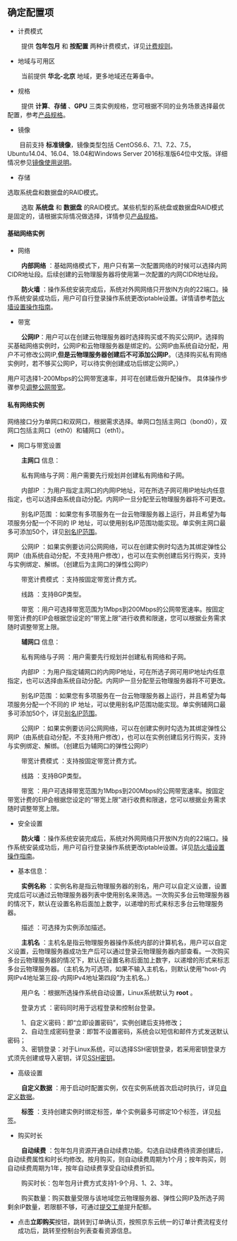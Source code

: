 ## 确定配置项

- 计费模式

&nbsp;&nbsp;&nbsp;&nbsp;&nbsp;&nbsp;&nbsp; 提供 **包年包月** 和 **按配置** 两种计费模式，详见[计费规则](../Pricing/Billing-Rules.md)。

- 地域与可用区

&nbsp;&nbsp;&nbsp;&nbsp;&nbsp;&nbsp;&nbsp; 当前提供 **华北-北京** 地域，更多地域还在筹备中。

- 规格

&nbsp;&nbsp;&nbsp;&nbsp;&nbsp;&nbsp;&nbsp; 提供 **计算**、**存储** 、**GPU** 三类实例规格，您可根据不同的业务场景选择最优配置，参考[产品规格](../Introduction/Specifications.md)。

- 镜像

&nbsp;&nbsp;&nbsp;&nbsp;&nbsp;&nbsp;&nbsp;目前支持 **标准镜像**，镜像类型包括 CentOS6.6、7.1、7.2、7.5，Ubuntu14.04、16.04、18.04和Windows Server 2016标准版64位中文版。详细情况参见[镜像使用说明](../Operation-Guide/Image/Description-Image.md)。

- 存储

选取系统盘和数据盘的RAID模式。

&nbsp;&nbsp;&nbsp;&nbsp;&nbsp;&nbsp;&nbsp; 选取 **系统盘** 和 **数据盘** 的RAID模式。某些机型的系统盘或数据盘RAID模式是固定的，请根据实际情况做选择，详情参见[产品规格](../Introduction/Specifications.md)。

#### 基础网络实例

- 网络

&nbsp;&nbsp;&nbsp;&nbsp;&nbsp;&nbsp;&nbsp; **内部网络** ：基础网络模式下，用户只有第一次配置网络的时候可以选择内网CIDR地址段。后续创建的云物理服务器将使用第一次配置的内网CIDR地址段。

&nbsp;&nbsp;&nbsp;&nbsp;&nbsp;&nbsp;&nbsp; **防火墙** ：操作系统安装完成后，系统对外网网络只开放IN方向的22端口。操作系统安装成功后，用户可自行登录操作系统更改iptable设置。详情请参考[防火墙设置操作指南](../Operation-Guide/Network-And-Security/Steps-Network-And-Security.md)。

- 带宽

&nbsp;&nbsp;&nbsp;&nbsp;&nbsp;&nbsp;&nbsp; **公网IP**：用户可以在创建云物理服务器时选择购买或不购买公网IP。选择购买基础网络实例时，公网IP和云物理服务器是绑定的。公网IP由系统自动分配，用户不可修改公网IP,**但是云物理服务器创建后不可添加公网IP**。（选择购买私有网络实例时，若不够买公网IP，可以待实例创建成功后绑定公网IP。）

用户可选择1-200Mbps的公网带宽速率，并可在创建后做升配操作。
具体操作步骤参见[调整公网带宽](../Operation-Guide/Instance/Description-Adjust-Public-Network-Bandwidth.md)。

#### 私有网络实例

网络接口分为单网口和双网口，根据需求选择。单网口包括主网口（bond0），双网口包括主网口（eth0）和辅网口（eth1）。<br/>

- 网口与带宽设置

&nbsp;&nbsp;&nbsp;&nbsp;&nbsp;&nbsp;&nbsp; **主网口** 信息：<br/>

&nbsp;&nbsp;&nbsp;&nbsp;&nbsp;&nbsp;&nbsp; 私有网络与子网：用户需要先行规划并创建私有网络和子网。<br/>

&nbsp;&nbsp;&nbsp;&nbsp;&nbsp;&nbsp;&nbsp; 内部IP ：为用户指定主网口的内网IP地址，可在所选子网可用IP地址内任意指定，也可以选择由系统自动分配。内网IP一旦分配至云物理服务器将不可更改。</br>

&nbsp;&nbsp;&nbsp;&nbsp;&nbsp;&nbsp;&nbsp; 别名IP范围 ：如果您有多项服务在一台云物理服务器上运行，并且希望为每项服务分配一个不同的 IP 地址，可以使用别名IP范围功能实现。单实例主网口最多可添加50个，详见[别名IP范围](../Operation-Guide/Networking/Alias-IP.md)。 <br/>       

&nbsp;&nbsp;&nbsp;&nbsp;&nbsp;&nbsp;&nbsp; 公网IP ：如果实例要访问公网网络，可以在创建实例时勾选为其绑定弹性公网IP（由系统自动分配，不支持用户修改），也可以在实例创建后另行购买，支持与实例绑定、解绑。（创建后为主网口的弹性公网IP）</br>

&nbsp;&nbsp;&nbsp;&nbsp;&nbsp;&nbsp;&nbsp; 带宽计费模式 ：支持按固定带宽计费方式。</br>

&nbsp;&nbsp;&nbsp;&nbsp;&nbsp;&nbsp;&nbsp; 线路 ：支持BGP类型。</br>

&nbsp;&nbsp;&nbsp;&nbsp;&nbsp;&nbsp;&nbsp; 带宽 ：用户可选择带宽范围为1Mbps到200Mbps的公网带宽速率。按固定带宽计费的EIP会根据您设定的“带宽上限”进行收费和限速，您可以根据业务需求随时调整带宽上限。

&nbsp;&nbsp;&nbsp;&nbsp;&nbsp;&nbsp;&nbsp; **辅网口** 信息：</br>

&nbsp;&nbsp;&nbsp;&nbsp;&nbsp;&nbsp;&nbsp; 私有网络与子网 ：用户需要先行规划并创建私有网络和子网。</br>

&nbsp;&nbsp;&nbsp;&nbsp;&nbsp;&nbsp;&nbsp; 内部IP ：为用户指定辅网口的内网IP地址，可在所选子网可用IP地址内任意指定，也可以选择由系统自动分配。内网IP一旦分配至云物理服务器将不可更改。</br>

&nbsp;&nbsp;&nbsp;&nbsp;&nbsp;&nbsp;&nbsp; 别名IP范围 ：如果您有多项服务在一台云物理服务器上运行，并且希望为每项服务分配一个不同的 IP 地址，可以使用别名IP范围功能实现。单实例辅网口最多可添加50个，详见[别名IP范围](../Operation-Guide/Networking/Alias-IP.md)。 </br>       

&nbsp;&nbsp;&nbsp;&nbsp;&nbsp;&nbsp;&nbsp; 公网IP ：如果实例要访问公网网络，可以在创建实例时勾选为其绑定弹性公网IP（由系统自动分配，不支持用户修改），也可以在实例创建后另行购买，支持与实例绑定、解绑。（创建后为辅网口的弹性公网IP）</br>

&nbsp;&nbsp;&nbsp;&nbsp;&nbsp;&nbsp;&nbsp; 带宽计费模式 ：支持按固定带宽计费方式。</br>

&nbsp;&nbsp;&nbsp;&nbsp;&nbsp;&nbsp;&nbsp; 线路 ：支持BGP类型。</br>

&nbsp;&nbsp;&nbsp;&nbsp;&nbsp;&nbsp;&nbsp; 带宽 ：用户可选择带宽范围为1Mbps到200Mbps的公网带宽速率。按固定带宽计费的EIP会根据您设定的“带宽上限”进行收费和限速，您可以根据业务需求随时调整带宽上限。

- 安全设置

&nbsp;&nbsp;&nbsp;&nbsp;&nbsp;&nbsp;&nbsp; **防火墙** ：操作系统安装完成后，系统对外网网络只开放IN方向的22端口。操作系统安装成功后，用户可自行登录操作系统更改iptable设置。详见[防火墙设置操作指南](../Operation-Guide/Network-And-Security/Steps-Network-And-Security.md)。</br>

- 基本信息：

&nbsp;&nbsp;&nbsp;&nbsp;&nbsp;&nbsp;&nbsp; **实例名称** ：实例名称是指云物理服务器的别名，用户可以自定义设置，设置完成后可以通过云物理服务器列表中使用别名来筛选。一次购买多台云物理服务器的情况下，默认在设置名称后面加上数字，以递增的形式来标志多台云物理服务器。</br>

&nbsp;&nbsp;&nbsp;&nbsp;&nbsp;&nbsp;&nbsp; 描述 ：可选择为实例添加描述。</br>

&nbsp;&nbsp;&nbsp;&nbsp;&nbsp;&nbsp;&nbsp; **主机名** ：主机名是指云物理服务器操作系统内部的计算机名，用户可以自定义设置，云物理服务器成功生产后可以通过登录云物理服务器内部查看。一次购买多台云物理服务器的情况下，默认在设置名称后面加上数字，以递增的形式来标志多台云物理服务器。（主机名为可选项，如果不输入主机名，则默认使用“host-内网IPv4地址第三段-内网IPv4地址第四段”为主机名。）

&nbsp;&nbsp;&nbsp;&nbsp;&nbsp;&nbsp;&nbsp; 用户名 ：根据所选操作系统自动设置，Linux系统默认为 **root** 。</br>

&nbsp;&nbsp;&nbsp;&nbsp;&nbsp;&nbsp;&nbsp; 登录方式 ：密码同时用于远程登录和控制台登录。</br>

&nbsp;&nbsp;&nbsp;&nbsp;&nbsp;&nbsp;&nbsp; 1、自定义密码：即“立即设置密码”，实例创建后支持修改；<br/>
&nbsp;&nbsp;&nbsp;&nbsp;&nbsp;&nbsp;&nbsp; 2、自动生成密码登录：即暂不设置密码，系统会以短信和邮件方式发送默认密码；<br/>
&nbsp;&nbsp;&nbsp;&nbsp;&nbsp;&nbsp;&nbsp; 3、密钥登录：对于Linux系统，可以选择SSH密钥登录，若采用密钥登录方式须先创建或导入密钥，详见[SSH密钥](../Operation-Guide/SSH-Key-Pair/Description-SSH-Key-Pair.md)。<br/>   

- 高级设置 </br>   

&nbsp;&nbsp;&nbsp;&nbsp;&nbsp;&nbsp;&nbsp;  **自定义数据** ：用于启动时配置实例，仅在实例系统首次启动时执行，详见[自定义数据](../Operation-Guide/User-Data/User-Data.md)。<br/>   

&nbsp;&nbsp;&nbsp;&nbsp;&nbsp;&nbsp;&nbsp;  **标签** ：支持创建实例时绑定标签，单个实例最多可绑定10个标签，详见[标签](../Operation-Guide/Tag/Tag.md)。<br/>  

- 购买时长 </br>  

&nbsp;&nbsp;&nbsp;&nbsp;&nbsp;&nbsp;&nbsp;  **自动续费** ：包年包月资源开通自动续费功能。勾选自动续费待资源创建后，自动续费属性和时长均修改。按月购买，则自动续费周期为1个月；按年购买，则自动续费周期为1年，按年自动续费享受自动续费折扣。</br>  

&nbsp;&nbsp;&nbsp;&nbsp;&nbsp;&nbsp;&nbsp; 购买时长：包年包月计费方式支持1-9个月、1、2、3年。</br>  

&nbsp;&nbsp;&nbsp;&nbsp;&nbsp;&nbsp;&nbsp;  购买数量：购买数量受限与该地域您云物理服务器、弹性公网IP及所选子网剩余IP数量，若限额不够，可通过[提交工单](https://ticket.jdcloud.com/applyorder/submit)提升配额。 </br>  

- 点击**立即购买**按钮，跳转到订单确认页，按照京东云统一的订单计费流程支付成功后，跳转至控制台列表查看资源信息。</br>  
